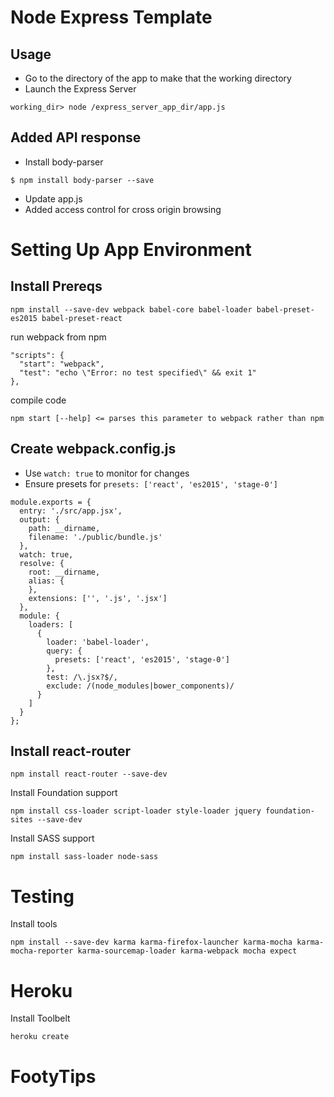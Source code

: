 # Node Express Template

## Usage
- Go to the directory of the app to make that the working directory
- Launch the Express Server
```
working_dir> node /express_server_app_dir/app.js
```

## Added API response
- Install body-parser
```
$ npm install body-parser --save
```
- Update app.js
- Added access control for cross origin browsing

# Setting Up App Environment
## Install Prereqs
```
npm install --save-dev webpack babel-core babel-loader babel-preset-es2015 babel-preset-react
```

run webpack from npm
```
"scripts": {
  "start": "webpack",
  "test": "echo \"Error: no test specified\" && exit 1"
},
```
compile code
```
npm start [--help] <= parses this parameter to webpack rather than npm
```
## Create webpack.config.js
- Use ```watch: true``` to monitor for changes
- Ensure presets for ```presets: ['react', 'es2015', 'stage-0']```
```
module.exports = {
  entry: './src/app.jsx',
  output: {
    path: __dirname,
    filename: './public/bundle.js'
  },
  watch: true,
  resolve: {
    root: __dirname,
    alias: {
    },
    extensions: ['', '.js', '.jsx']
  },
  module: {
    loaders: [
      {
        loader: 'babel-loader',
        query: {
          presets: ['react', 'es2015', 'stage-0']
        },
        test: /\.jsx?$/,
        exclude: /(node_modules|bower_components)/
      }
    ]
  }
};
```

## Install react-router
```
npm install react-router --save-dev
```
Install Foundation support
```
npm install css-loader script-loader style-loader jquery foundation-sites --save-dev

```
Install SASS support
```
npm install sass-loader node-sass
```

# Testing
Install tools
```
npm install --save-dev karma karma-firefox-launcher karma-mocha karma-mocha-reporter karma-sourcemap-loader karma-webpack mocha expect
```

# Heroku
Install Toolbelt
```
heroku create
```
# FootyTips
